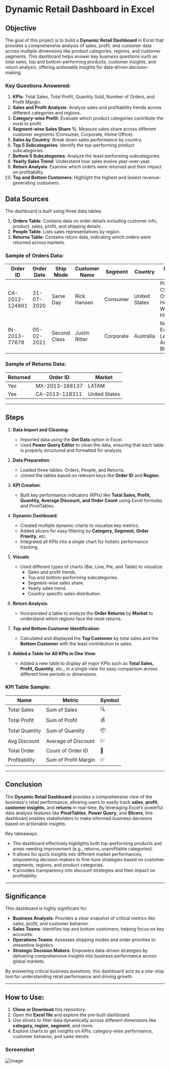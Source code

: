# Dynamic Retail Dashboard in Excel

## Objective

The goal of this project is to build a **Dynamic Retail Dashboard** in Excel that provides a comprehensive analysis of sales, profit, and customer data across multiple dimensions like product categories, regions, and customer segments. This dashboard helps answer key business questions such as total sales, top and bottom-performing products, customer insights, and return analysis, offering actionable insights for data-driven decision-making.

### Key Questions Answered:
1. **KPIs**: Total Sales, Total Profit, Quantity Sold, Number of Orders, and Profit Margin.
2. **Sales and Profit Analysis**: Analyze sales and profitability trends across different categories and regions.
3. **Category-wise Profit**: Evaluate which product categories contribute the most to profit.
4. **Segment-wise Sales Share %**: Measure sales share across different customer segments (Consumer, Corporate, Home Office).
5. **Sales by Country**: Break down sales performance by country.
6. **Top 5 Subcategories**: Identify the top-performing product subcategories.
7. **Bottom 5 Subcategories**: Analyze the least-performing subcategories.
8. **Yearly Sales Trend**: Understand how sales evolve year-over-year.
9. **Return Analysis**: Examine which orders were returned and their impact on profitability.
10. **Top and Bottom Customers**: Highlight the highest and lowest revenue-generating customers.

## Data Sources

The dashboard is built using three data tables:
1. **Orders Table**: Contains data on order details including customer info, product, sales, profit, and shipping details.
2. **People Table**: Lists sales representatives by region.
3. **Returns Table**: Contains return data, indicating which orders were returned across markets.

### Sample of Orders Data:
| Order ID       | Order Date | Ship Mode    | Customer Name    | Segment   | Country        | Product Name                                    | Sales  | Quantity | Profit   | Shipping Cost | Order Priority |
|----------------|------------|--------------|------------------|-----------|----------------|------------------------------------------------|--------|----------|----------|---------------|----------------|
| CA-2012-124891 | 31-07-2020 | Same Day     | Rick Hansen       | Consumer  | United States  | Plantronics CS510 - Over-the-Head Wireless HS   | 2309.65| 7        | 762.18   | 933.57        | Critical       |
| IN-2013-77878  | 05-02-2021 | Second Class | Justin Ritter     | Corporate | Australia      | Novimex Executive Leather Armchair, Black       | 3709.39| 9        | -288.77  | 923.63        | Critical       |

### Sample of Returns Data:
| Returned | Order ID        | Market     |
|----------|-----------------|------------|
| Yes      | MX-2013-168137   | LATAM      |
| Yes      | CA-2013-118311   | United States |

---

## Steps

1. **Data Import and Cleaning**:
   - Imported data using the **Get Data** option in Excel.
   - Used **Power Query Editor** to clean the data, ensuring that each table is properly structured and formatted for analysis.
   
2. **Data Preparation**:
   - Loaded three tables: Orders, People, and Returns.
   - Joined the tables based on relevant keys like **Order ID** and **Region**.

3. **KPI Creation**:
   - Built key performance indicators (KPIs) like **Total Sales, Profit, Quantity, Average Discount, and Order Count** using Excel formulas and PivotTables.
   
4. **Dynamic Dashboard**:
   - Created multiple dynamic charts to visualize key metrics.
   - Added slicers for easy filtering by **Category, Segment, Order Priority**, etc.
   - Integrated all KPIs into a single chart for holistic performance tracking.

5. **Visuals**:
   - Used different types of charts (Bar, Line, Pie, and Table) to visualize:
     - Sales and profit trends.
     - Top and bottom-performing subcategories.
     - Segment-wise sales share.
     - Yearly sales trend.
     - Country-specific sales distribution.

6. **Return Analysis**:
   - Incorporated a table to analyze the **Order Returns** by **Market** to understand which regions face the most returns.

7. **Top and Bottom Customer Identification**:
   - Calculated and displayed the **Top Customer** by total sales and the **Bottom Customer** with the least contribution to sales.

8. **Added a Table for All KPIs in One View**:
   - Added a new table to display all major KPIs such as **Total Sales, Profit, Quantity**, etc., in a single view for easy comparison across different time periods or dimensions.

### KPI Table Sample:
| Name         | Metric             | Symbol |
|--------------|--------------------|--------|
| Total Sales  | Sum of Sales        | 🔍    |
| Total Profit | Sum of Profit       | 💰    |
| Total Quantity | Sum of Quantity   | 📦    |
| Avg Discount | Average of Discount | 💹    |
| Total Order  | Count of Order ID   | 🛒    |
| Profitability | Sum of Profit Margin | 📈  |

---

## Conclusion

The **Dynamic Retail Dashboard** provides a comprehensive view of the business's retail performance, allowing users to easily track **sales**, **profit**, **customer insights**, and **returns** in real-time. By leveraging Excel’s powerful data analysis features like **PivotTables**, **Power Query**, and **Slicers**, this dashboard enables stakeholders to make informed business decisions based on actionable insights.

Key takeaways:
- The dashboard effectively highlights both top-performing products and areas needing improvement (e.g., returns, unprofitable categories).
- It allows for quick insights into different market performances, empowering decision-makers to fine-tune strategies based on customer segments, regions, and product categories.
- It provides transparency into discount strategies and their impact on profitability.

---

## Significance

This dashboard is highly significant for:
- **Business Analysts**: Provides a clear snapshot of critical metrics like sales, profit, and customer behavior.
- **Sales Teams**: Identifies top and bottom customers, helping focus on key accounts.
- **Operations Teams**: Assesses shipping modes and order priorities to streamline logistics.
- **Strategic Decision Makers**: Empowers data-driven strategies by delivering comprehensive insights into business performance across global markets.
  
By answering critical business questions, this dashboard acts as a one-stop tool for understanding retail performance and driving growth.

---

## How to Use:

1. **Clone or Download** this repository.
2. Open the **Excel file** and explore the pre-built dashboard.
3. Use slicers to filter data dynamically across different dimensions like **category, region, segment**, and more.
4. Explore charts to get insights on KPIs, category-wise performance, customer behavior, and sales trends.

### Screenshot

![image](https://github.com/user-attachments/assets/c95932aa-bd41-4d0a-8a2f-d3bc1d8db939)

